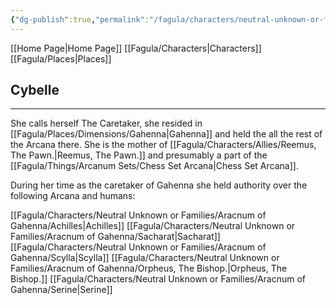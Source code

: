 ```yaml
---
{"dg-publish":true,"permalink":"/fagula/characters/neutral-unknown-or-families/aracnum-of-gahenna/bitch-ass-dumb-ass-loser-ass-homeless-ass-fuck-ass-retarded-ass-broke-ass-freak-bitch-aka-cybelle/"}
---
```


[[Home Page\|Home Page]]
[[Fagula/Characters\|Characters]]
[[Fagula/Places\|Places]]

Cybelle
--
___
She calls herself The Caretaker, she resided in [[Fagula/Places/Dimensions/Gahenna\|Gahenna]] and held the all the rest of the Arcana there. She is the mother of [[Fagula/Characters/Allies/Reemus, The Pawn.\|Reemus, The Pawn.]] and presumably a part of the [[Fagula/Things/Arcanum Sets/Chess Set Arcana\|Chess Set Arcana]].

During her time as the caretaker of Gahenna she held authority over the following Arcana and humans:

[[Fagula/Characters/Neutral Unknown or Families/Aracnum of Gahenna/Achilles\|Achilles]]
[[Fagula/Characters/Neutral Unknown or Families/Aracnum of Gahenna/Sacharat\|Sacharat]]
[[Fagula/Characters/Neutral Unknown or Families/Aracnum of Gahenna/Scylla\|Scylla]]
[[Fagula/Characters/Neutral Unknown or Families/Aracnum of Gahenna/Orpheus, The Bishop.\|Orpheus, The Bishop.]]
[[Fagula/Characters/Neutral Unknown or Families/Aracnum of Gahenna/Serine\|Serine]]
